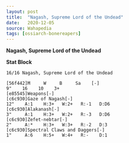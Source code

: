 ```yaml
---
layout: post
title:  "Nagash, Supreme Lord of the Undead"
date:   2020-12-05
source: Wahapedia
tags: [ossiarch-bonereapers]
---
```


**Nagash, Supreme Lord of the Undead**

**Stat Block**
```
16/16 Nagash, Supreme Lord of the Undead
```

```
[56f442]M     W     B     Sa    [-]
9"    16    10    3+    
[e85545]Weapons[-]
[c6c930]Gaze of Nagash[-]
12"    A:1    H:3+   W:2+   R:-1   D:D6  
[c6c930]Alakanash[-]
3"     A:1    H:3+   W:2+   R:-3   D:D6  
[c6c930]Zefet-nebtar[-]
2"     A:*    H:3+   W:3+   R:-2   D:3   
[c6c930]Spectral Claws and Daggers[-]
1"     A:6    H:5+   W:4+   R:-    D:1   
```


